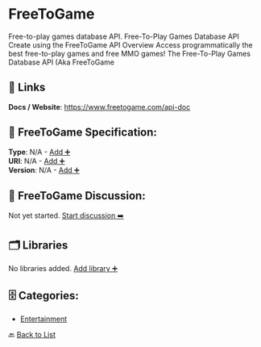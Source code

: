 # FreeToGame

Free-to-play games database API.  Free-To-Play Games Database API Create using the FreeToGame API Overview Access programmatically the best free-to-play games and free MMO games! The Free-To-Play Games Database API (Aka FreeToGame

##  🔗 Links
**Docs / Website**: https://www.freetogame.com/api-doc

## 🧬 FreeToGame Specification:
**Type**: N/A - [Add ➕](https://github.com/apis-list/apis-list/edit/main/apis.yaml#L7187)  
**URI**: N/A - [Add ➕](https://github.com/apis-list/apis-list/edit/main/apis.yaml#L7187)  
**Version**: N/A - [Add ➕](https://github.com/apis-list/apis-list/edit/main/apis.yaml#L7187)

## 💬 FreeToGame Discussion:
Not yet started. [Start discussion ➡️](https://github.com/apis-list/apis-list/discussions/new)

## 🗂️ Libraries

No libraries added. [Add library ➕](https://github.com/apis-list/apis-list/edit/main/apis.yaml#L7187)    


## 🗄️ Categories:
- [Entertainment](https://github.com/apis-list/apis-list#entertainment-)

🔙  [Back to List](https://github.com/apis-list/apis-list)
